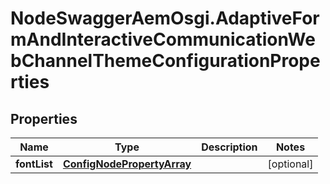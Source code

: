 # NodeSwaggerAemOsgi.AdaptiveFormAndInteractiveCommunicationWebChannelThemeConfigurationProperties

## Properties

Name | Type | Description | Notes
------------ | ------------- | ------------- | -------------
**fontList** | [**ConfigNodePropertyArray**](ConfigNodePropertyArray.md) |  | [optional] 


